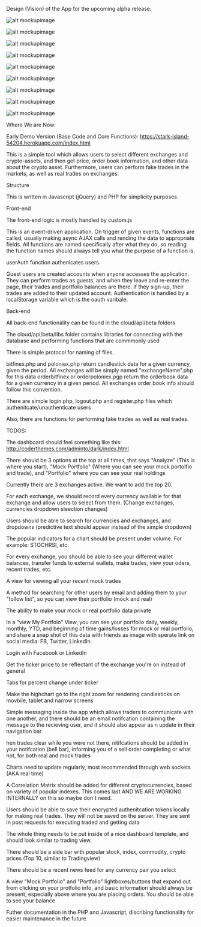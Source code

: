 Design (Vision) of the App for the upcoming alpha release:

![alt mockupimage](http://stark-island-54204.herokuapp.com/images/screen1.png)

![alt mockupimage](http://stark-island-54204.herokuapp.com/images/screen2.png)

![alt mockupimage](http://stark-island-54204.herokuapp.com/images/screen3.png)

![alt mockupimage](http://stark-island-54204.herokuapp.com/images/screen4.png)

![alt mockupimage](http://stark-island-54204.herokuapp.com/images/screen55.png)

![alt mockupimage](http://stark-island-54204.herokuapp.com/images/screen6.png)

![alt mockupimage](http://stark-island-54204.herokuapp.com/images/screen7.png)

![alt mockupimage](http://stark-island-54204.herokuapp.com/images/screen8.png)

![alt mockupimage](http://stark-island-54204.herokuapp.com/images/screen9.png)


Where We are Now: 

Early Demo Version (Base Code and Core Functions): https://stark-island-54204.herokuapp.com/index.html

This is a simple tool which allows users to select different exchanges and crypto-assets, and then get price, order book information, and other data about the crypto asset.
Furthermore, users can perform fake trades in the markets, as well as real trades on exchanges.



Structure

This is written in Javascript (jQuery) and PHP for simplicity purposes.

Front-end

The front-end logic is mostly handled by custom.js

This is an event-driven application. On trigger of given events, functions are called, usually making async AJAX calls and rending the data to appropriate fields.
All functions are named specifically after what they do, so reading the function names should always tell you what the purpose of a function is.

userAuth function authenicates users.

Guest users are created accounts when anyone accesses the application. They can perform trades as guests, and when they leave and re-enter the page, their trades and portfolio balances are there. If they sign-up, their trades are added to their updated account. Authentication is handled by a localStorage variable which is the oauth varibale. 




Back-end

All back-end functionality can be found in the cloud/api/beta folders

The cloud/api/beta/libs folder contains libraries for connecting with the database and performing functions that are commmonly used


There is simple protocol for naming of files.

bitfinex.php and poloniex.php return candlestick data for a given currency, given the period. All exchanges will be simply named "exchangeName".php for this data
orderbitfinex or orderpoloniex.pgp return the orderbook data for a given currency in a given period. All exchanges order book info should follow this convention.

There are simple login.php, logout.php and register.php files which authenitcate/unauthenticate users

Also, there are functions for performing fake trades as well as real trades. 



TODOS:

The dashboard should feel something like this: http://coderthemes.com/adminto/dark/index.html

There should be 3 options at the top at all times, that says "Analyze" (This is where you start), "Mock Portfolio" (Where you can see your mock portolfio and trade), and "Portfolio" where you can see your real holdings

Currently there are 3 exchanges active. We want to add the top 20.

For each exchange, we should record every currency available for that exchange and allow users to select from them. (Change exchanges, currencies dropdown sleection changes)

Users should be able to search for currencies and exchanges, and dropdowns (predictive text should appear instead of the simple dropdown)

The popular indicators for a chart should be present under volume. For example: STOCHRSI, etc.

For every exchange, you should be able to see your different wallet balances, transfer funds to external wallets, make trades, view your oders, recent trades, etc.

A view for viewing all your recent mock trades

A method for searching for other users by email and adding them to your "follow list", so you can view their portfolio (mock and real)

The ability to make your mock or real portfolio data private

In a "view My Portfolo" View, you can see your portfolio daily, weekly, monthly, YTD, and beginning of time gains/losses for mock or real portfolio, and share a snap shot of this data with friends as image with sperate link on social media: FB, Twitter, LinkedIn

Login with Facebook or LinkedIn

Get the ticker price to be reflectant of the exchange you're on instead of general

Tabs for percent change under ticker

Make the highchart go to the right zoom for rendering candlesticks on movbile, tablet and narrow screens

Simple messaging inside the app which allows traders to communicate with one another, and there should be an email notifcation containing the message to the recieving user, and it should also appear as n update in their navigation bar

hen trades clear while you were not there, nitifcations should be added in your notifcation (bell bar), informing you of a sell order completing or what not, for both real and mock trades

Charts need to update regularly, most recommended through web sockets (AKA real time)

A Correlation Matrix should be added for different cryptocurrencies, based on variety of popular indexes. This comes last AND WE ARE WORKING INTERNALLY  on this so maybe don't need.

Users should be able to save their encrypted authenitcation tokens locally for making real trades. They will not be saved on the server. They are sent in post requests for executing traded and getting data

The whole thing needs to be put inside of a nice dashboard template, and should look similar to trading view.

There should be a side bar with popular stock, index, commodity, crypto prices (Top 10, similar to Tradingview)

There should be a recent news feed for any currency pair you select

A view "Mock Portfolio" and "Portfolio" lightboxes/buttons that expand out from clicking on your protfolio info, and basic information should always be present, especially above where you are placing orders. You should be able to see your balance

Futher documentation in the PHP and Javascript, discribing functionality for easier maintenance in the future


